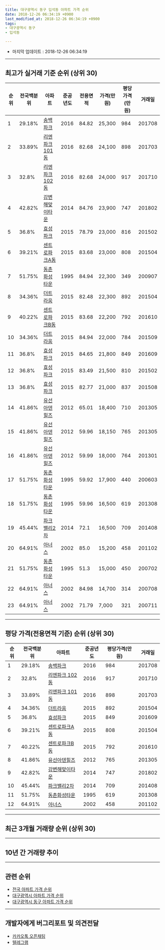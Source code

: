 ```yaml
---
title: 대구광역시 동구 입석동 아파트 가격 순위
date: 2018-12-26 06:34:19 +0900
last_modified_at: 2018-12-26 06:34:19 +0900
tags:
- 대구광역시 동구
- 입석동

---
```


* 마지막 업데이트 : 2018-12-26 06:34:19

---

## 최고가 실거래 기준 순위 (상위 30)


|순위|전국백분위|아파트|준공년도|전용면적|가격(만원)|평당가격(만원)|거래일|
|---|---|---|---|---|---|---|---|
|1|29.18%|[송백파크](https://search.naver.com/search.naver?query=%EB%8C%80%EA%B5%AC%EA%B4%91%EC%97%AD%EC%8B%9C+%EB%8F%99%EA%B5%AC+%EC%9E%85%EC%84%9D%EB%8F%99+%EC%86%A1%EB%B0%B1%ED%8C%8C%ED%81%AC)|2016|84.82|25,300|984|201708|
|2|33.89%|[리엔파크 101동](https://search.naver.com/search.naver?query=%EB%8C%80%EA%B5%AC%EA%B4%91%EC%97%AD%EC%8B%9C+%EB%8F%99%EA%B5%AC+%EC%9E%85%EC%84%9D%EB%8F%99+%EB%A6%AC%EC%97%94%ED%8C%8C%ED%81%AC+101%EB%8F%99)|2016|82.68|24,100|898|201703|
|3|32.8%|[리엔파크 102동](https://search.naver.com/search.naver?query=%EB%8C%80%EA%B5%AC%EA%B4%91%EC%97%AD%EC%8B%9C+%EB%8F%99%EA%B5%AC+%EC%9E%85%EC%84%9D%EB%8F%99+%EB%A6%AC%EC%97%94%ED%8C%8C%ED%81%AC+102%EB%8F%99)|2016|82.68|24,000|917|201710|
|4|42.82%|[강변해맞이타운](https://search.naver.com/search.naver?query=%EB%8C%80%EA%B5%AC%EA%B4%91%EC%97%AD%EC%8B%9C+%EB%8F%99%EA%B5%AC+%EC%9E%85%EC%84%9D%EB%8F%99+%EA%B0%95%EB%B3%80%ED%95%B4%EB%A7%9E%EC%9D%B4%ED%83%80%EC%9A%B4)|2014|84.76|23,900|747|201802|
|5|36.8%|[효성파크](https://search.naver.com/search.naver?query=%EB%8C%80%EA%B5%AC%EA%B4%91%EC%97%AD%EC%8B%9C+%EB%8F%99%EA%B5%AC+%EC%9E%85%EC%84%9D%EB%8F%99+%ED%9A%A8%EC%84%B1%ED%8C%8C%ED%81%AC)|2015|78.79|23,000|816|201502|
|6|39.21%|[센트로파크A동](https://search.naver.com/search.naver?query=%EB%8C%80%EA%B5%AC%EA%B4%91%EC%97%AD%EC%8B%9C+%EB%8F%99%EA%B5%AC+%EC%9E%85%EC%84%9D%EB%8F%99+%EC%84%BC%ED%8A%B8%EB%A1%9C%ED%8C%8C%ED%81%ACA%EB%8F%99)|2015|83.68|23,000|808|201504|
|7|51.75%|[동촌화성타운](https://search.naver.com/search.naver?query=%EB%8C%80%EA%B5%AC%EA%B4%91%EC%97%AD%EC%8B%9C+%EB%8F%99%EA%B5%AC+%EC%9E%85%EC%84%9D%EB%8F%99+%EB%8F%99%EC%B4%8C%ED%99%94%EC%84%B1%ED%83%80%EC%9A%B4)|1995|84.94|22,300|349|200907|
|8|34.36%|[더트라움](https://search.naver.com/search.naver?query=%EB%8C%80%EA%B5%AC%EA%B4%91%EC%97%AD%EC%8B%9C+%EB%8F%99%EA%B5%AC+%EC%9E%85%EC%84%9D%EB%8F%99+%EB%8D%94%ED%8A%B8%EB%9D%BC%EC%9B%80)|2015|82.48|22,300|892|201504|
|9|40.22%|[센트로파크B동](https://search.naver.com/search.naver?query=%EB%8C%80%EA%B5%AC%EA%B4%91%EC%97%AD%EC%8B%9C+%EB%8F%99%EA%B5%AC+%EC%9E%85%EC%84%9D%EB%8F%99+%EC%84%BC%ED%8A%B8%EB%A1%9C%ED%8C%8C%ED%81%ACB%EB%8F%99)|2015|83.68|22,200|792|201610|
|10|34.36%|[더트라움](https://search.naver.com/search.naver?query=%EB%8C%80%EA%B5%AC%EA%B4%91%EC%97%AD%EC%8B%9C+%EB%8F%99%EA%B5%AC+%EC%9E%85%EC%84%9D%EB%8F%99+%EB%8D%94%ED%8A%B8%EB%9D%BC%EC%9B%80)|2015|84.94|22,000|784|201509|
|11|36.8%|[효성파크](https://search.naver.com/search.naver?query=%EB%8C%80%EA%B5%AC%EA%B4%91%EC%97%AD%EC%8B%9C+%EB%8F%99%EA%B5%AC+%EC%9E%85%EC%84%9D%EB%8F%99+%ED%9A%A8%EC%84%B1%ED%8C%8C%ED%81%AC)|2015|84.65|21,800|849|201609|
|12|36.8%|[효성파크](https://search.naver.com/search.naver?query=%EB%8C%80%EA%B5%AC%EA%B4%91%EC%97%AD%EC%8B%9C+%EB%8F%99%EA%B5%AC+%EC%9E%85%EC%84%9D%EB%8F%99+%ED%9A%A8%EC%84%B1%ED%8C%8C%ED%81%AC)|2015|83.49|21,500|810|201502|
|13|36.8%|[효성파크](https://search.naver.com/search.naver?query=%EB%8C%80%EA%B5%AC%EA%B4%91%EC%97%AD%EC%8B%9C+%EB%8F%99%EA%B5%AC+%EC%9E%85%EC%84%9D%EB%8F%99+%ED%9A%A8%EC%84%B1%ED%8C%8C%ED%81%AC)|2015|82.77|21,000|837|201508|
|14|41.86%|[유선아덴힐즈](https://search.naver.com/search.naver?query=%EB%8C%80%EA%B5%AC%EA%B4%91%EC%97%AD%EC%8B%9C+%EB%8F%99%EA%B5%AC+%EC%9E%85%EC%84%9D%EB%8F%99+%EC%9C%A0%EC%84%A0%EC%95%84%EB%8D%B4%ED%9E%90%EC%A6%88)|2012|65.01|18,400|710|201305|
|15|41.86%|[유선아덴힐즈](https://search.naver.com/search.naver?query=%EB%8C%80%EA%B5%AC%EA%B4%91%EC%97%AD%EC%8B%9C+%EB%8F%99%EA%B5%AC+%EC%9E%85%EC%84%9D%EB%8F%99+%EC%9C%A0%EC%84%A0%EC%95%84%EB%8D%B4%ED%9E%90%EC%A6%88)|2012|59.96|18,150|765|201305|
|16|41.86%|[유선아덴힐즈](https://search.naver.com/search.naver?query=%EB%8C%80%EA%B5%AC%EA%B4%91%EC%97%AD%EC%8B%9C+%EB%8F%99%EA%B5%AC+%EC%9E%85%EC%84%9D%EB%8F%99+%EC%9C%A0%EC%84%A0%EC%95%84%EB%8D%B4%ED%9E%90%EC%A6%88)|2012|59.99|18,000|764|201301|
|17|51.75%|[동촌화성타운](https://search.naver.com/search.naver?query=%EB%8C%80%EA%B5%AC%EA%B4%91%EC%97%AD%EC%8B%9C+%EB%8F%99%EA%B5%AC+%EC%9E%85%EC%84%9D%EB%8F%99+%EB%8F%99%EC%B4%8C%ED%99%94%EC%84%B1%ED%83%80%EC%9A%B4)|1995|59.92|17,900|440|200603|
|18|51.75%|[동촌화성타운](https://search.naver.com/search.naver?query=%EB%8C%80%EA%B5%AC%EA%B4%91%EC%97%AD%EC%8B%9C+%EB%8F%99%EA%B5%AC+%EC%9E%85%EC%84%9D%EB%8F%99+%EB%8F%99%EC%B4%8C%ED%99%94%EC%84%B1%ED%83%80%EC%9A%B4)|1995|59.96|16,500|619|201308|
|19|45.44%|[파크밸리2차](https://search.naver.com/search.naver?query=%EB%8C%80%EA%B5%AC%EA%B4%91%EC%97%AD%EC%8B%9C+%EB%8F%99%EA%B5%AC+%EC%9E%85%EC%84%9D%EB%8F%99+%ED%8C%8C%ED%81%AC%EB%B0%B8%EB%A6%AC2%EC%B0%A8)|2014|72.1|16,500|709|201408|
|20|64.91%|[아너스](https://search.naver.com/search.naver?query=%EB%8C%80%EA%B5%AC%EA%B4%91%EC%97%AD%EC%8B%9C+%EB%8F%99%EA%B5%AC+%EC%9E%85%EC%84%9D%EB%8F%99+%EC%95%84%EB%84%88%EC%8A%A4)|2002|85.0|15,200|458|201102|
|21|51.75%|[동촌화성타운](https://search.naver.com/search.naver?query=%EB%8C%80%EA%B5%AC%EA%B4%91%EC%97%AD%EC%8B%9C+%EB%8F%99%EA%B5%AC+%EC%9E%85%EC%84%9D%EB%8F%99+%EB%8F%99%EC%B4%8C%ED%99%94%EC%84%B1%ED%83%80%EC%9A%B4)|1995|51.3|15,000|450|200702|
|22|64.91%|[아너스](https://search.naver.com/search.naver?query=%EB%8C%80%EA%B5%AC%EA%B4%91%EC%97%AD%EC%8B%9C+%EB%8F%99%EA%B5%AC+%EC%9E%85%EC%84%9D%EB%8F%99+%EC%95%84%EB%84%88%EC%8A%A4)|2002|84.98|14,700|314|200708|
|23|64.91%|[아너스](https://search.naver.com/search.naver?query=%EB%8C%80%EA%B5%AC%EA%B4%91%EC%97%AD%EC%8B%9C+%EB%8F%99%EA%B5%AC+%EC%9E%85%EC%84%9D%EB%8F%99+%EC%95%84%EB%84%88%EC%8A%A4)|2002|71.79|7,000|321|200711|


---

## 평당 가격(전용면적 기준) 순위 (상위 30)


|순위|전국백분위|아파트|준공년도|평당가격(만원)|거래일|
|---|---|---|---|---|---|
|1|29.18%|[송백파크](https://search.naver.com/search.naver?query=%EB%8C%80%EA%B5%AC%EA%B4%91%EC%97%AD%EC%8B%9C+%EB%8F%99%EA%B5%AC+%EC%9E%85%EC%84%9D%EB%8F%99+%EC%86%A1%EB%B0%B1%ED%8C%8C%ED%81%AC)|2016|984|201708|
|2|32.8%|[리엔파크 102동](https://search.naver.com/search.naver?query=%EB%8C%80%EA%B5%AC%EA%B4%91%EC%97%AD%EC%8B%9C+%EB%8F%99%EA%B5%AC+%EC%9E%85%EC%84%9D%EB%8F%99+%EB%A6%AC%EC%97%94%ED%8C%8C%ED%81%AC+102%EB%8F%99)|2016|917|201710|
|3|33.89%|[리엔파크 101동](https://search.naver.com/search.naver?query=%EB%8C%80%EA%B5%AC%EA%B4%91%EC%97%AD%EC%8B%9C+%EB%8F%99%EA%B5%AC+%EC%9E%85%EC%84%9D%EB%8F%99+%EB%A6%AC%EC%97%94%ED%8C%8C%ED%81%AC+101%EB%8F%99)|2016|898|201703|
|4|34.36%|[더트라움](https://search.naver.com/search.naver?query=%EB%8C%80%EA%B5%AC%EA%B4%91%EC%97%AD%EC%8B%9C+%EB%8F%99%EA%B5%AC+%EC%9E%85%EC%84%9D%EB%8F%99+%EB%8D%94%ED%8A%B8%EB%9D%BC%EC%9B%80)|2015|892|201504|
|5|36.8%|[효성파크](https://search.naver.com/search.naver?query=%EB%8C%80%EA%B5%AC%EA%B4%91%EC%97%AD%EC%8B%9C+%EB%8F%99%EA%B5%AC+%EC%9E%85%EC%84%9D%EB%8F%99+%ED%9A%A8%EC%84%B1%ED%8C%8C%ED%81%AC)|2015|849|201609|
|6|39.21%|[센트로파크A동](https://search.naver.com/search.naver?query=%EB%8C%80%EA%B5%AC%EA%B4%91%EC%97%AD%EC%8B%9C+%EB%8F%99%EA%B5%AC+%EC%9E%85%EC%84%9D%EB%8F%99+%EC%84%BC%ED%8A%B8%EB%A1%9C%ED%8C%8C%ED%81%ACA%EB%8F%99)|2015|808|201504|
|7|40.22%|[센트로파크B동](https://search.naver.com/search.naver?query=%EB%8C%80%EA%B5%AC%EA%B4%91%EC%97%AD%EC%8B%9C+%EB%8F%99%EA%B5%AC+%EC%9E%85%EC%84%9D%EB%8F%99+%EC%84%BC%ED%8A%B8%EB%A1%9C%ED%8C%8C%ED%81%ACB%EB%8F%99)|2015|792|201610|
|8|41.86%|[유선아덴힐즈](https://search.naver.com/search.naver?query=%EB%8C%80%EA%B5%AC%EA%B4%91%EC%97%AD%EC%8B%9C+%EB%8F%99%EA%B5%AC+%EC%9E%85%EC%84%9D%EB%8F%99+%EC%9C%A0%EC%84%A0%EC%95%84%EB%8D%B4%ED%9E%90%EC%A6%88)|2012|765|201305|
|9|42.82%|[강변해맞이타운](https://search.naver.com/search.naver?query=%EB%8C%80%EA%B5%AC%EA%B4%91%EC%97%AD%EC%8B%9C+%EB%8F%99%EA%B5%AC+%EC%9E%85%EC%84%9D%EB%8F%99+%EA%B0%95%EB%B3%80%ED%95%B4%EB%A7%9E%EC%9D%B4%ED%83%80%EC%9A%B4)|2014|747|201802|
|10|45.44%|[파크밸리2차](https://search.naver.com/search.naver?query=%EB%8C%80%EA%B5%AC%EA%B4%91%EC%97%AD%EC%8B%9C+%EB%8F%99%EA%B5%AC+%EC%9E%85%EC%84%9D%EB%8F%99+%ED%8C%8C%ED%81%AC%EB%B0%B8%EB%A6%AC2%EC%B0%A8)|2014|709|201408|
|11|51.75%|[동촌화성타운](https://search.naver.com/search.naver?query=%EB%8C%80%EA%B5%AC%EA%B4%91%EC%97%AD%EC%8B%9C+%EB%8F%99%EA%B5%AC+%EC%9E%85%EC%84%9D%EB%8F%99+%EB%8F%99%EC%B4%8C%ED%99%94%EC%84%B1%ED%83%80%EC%9A%B4)|1995|619|201308|
|12|64.91%|[아너스](https://search.naver.com/search.naver?query=%EB%8C%80%EA%B5%AC%EA%B4%91%EC%97%AD%EC%8B%9C+%EB%8F%99%EA%B5%AC+%EC%9E%85%EC%84%9D%EB%8F%99+%EC%95%84%EB%84%88%EC%8A%A4)|2002|458|201102|


---

## 최근 3개월 거래량 순위 (상위 30)


<div style="width:100%;">
    <canvas id="deal_count_ranking" height="250"></canvas>
</div>


<script>
new Chart(document.getElementById("deal_count_ranking"), {
    type: 'horizontalBar',
    data: {
        labels: ['강변해맞이타운', '더트라움'],
        datasets: [{
            label: '실거래 수',
            data: [1, 1],
            borderColor: "rgba(255, 0, 128, 1)",
            backgroundColor: "rgba(255, 0, 128, 0.5)",
            fill: false,
        }]
    },
    options: {
        responsive: true,
        title: {
            display: true,
            text: '최근 3개월 거래량 순위'
        },
        tooltips: {
            mode: 'index',
            intersect: false,
            callbacks: {
                title: function(tooltipItems, data) {
                    return "실거래 수:";
                },
                label: function(tooltipItem, data) {
                    return data.labels[tooltipItem.index] + ": " + tooltipItem.xLabel;
                }
            }
        },
        hover: {
            mode: 'nearest',
            intersect: true
        },
        scales: {
            xAxes: [{
                display: true,
                scaleLabel: {
                    display: true,
                    labelString: '실거래 수'
                },
                ticks: {
                    suggestedMin: 0,
                }
            }],
            yAxes: [{
                display: true,
                ticks: {
                    autoSkip: false,
                    callback: function(value, index, values) {
                        if (value.length > 15)
                            return value.substr(0, 13) + "...";
                        else
                            return value;
                    }
                },
                scaleLabel: {
                    display: false,
                }
            }]
        }
    }
});

</script>


---

## 10년 간 거래량 추이


<div style="width:100%;">
    <canvas id="deal_progress" height="250"></canvas>
</div>

<script>
new Chart(document.getElementById("deal_progress"), {
    type: 'line',
    data: {
        labels: ['200812','200901','200902','200903','200904','200905','200906','200907','200908','200909','200910','200911','200912','201001','201002','201003','201004','201005','201006','201007','201008','201009','201010','201011','201012','201101','201102','201103','201104','201105','201106','201107','201108','201109','201110','201111','201112','201201','201202','201203','201204','201205','201206','201207','201208','201209','201210','201211','201212','201301','201302','201303','201304','201305','201306','201307','201308','201309','201310','201311','201312','201401','201402','201403','201404','201405','201406','201407','201408','201409','201410','201411','201412','201501','201502','201503','201504','201505','201506','201507','201508','201509','201510','201511','201512','201601','201602','201603','201604','201605','201606','201607','201608','201609','201610','201611','201612','201701','201702','201703','201704','201705','201706','201707','201708','201709','201710','201711','201712','201801','201802','201803','201804','201805','201806','201807','201808','201809','201810','201811','201812'],
        datasets: [{
            label: '실거래 수',
            pointRadius: 1,
            data: [0, 1, 0, 0, 0, 0, 1, 1, 0, 2, 0, 1, 0, 1, 1, 2, 0, 0, 1, 1, 0, 0, 2, 0, 0, 4, 1, 1, 3, 0, 1, 1, 2, 0, 1, 1, 0, 1, 1, 0, 1, 4, 0, 0, 3, 1, 1, 2, 2, 7, 1, 7, 7, 10, 5, 6, 2, 1, 0, 1, 1, 2, 0, 5, 1, 0, 2, 3, 2, 3, 0, 0, 2, 2, 19, 3, 6, 3, 5, 3, 3, 1, 2, 1, 0, 2, 1, 4, 0, 5, 1, 1, 2, 1, 3, 3, 0, 1, 1, 3, 4, 1, 1, 2, 1, 3, 5, 3, 1, 5, 4, 2, 4, 4, 4, 1, 2, 5, 1, 1, 0],
            borderColor: "rgba(255, 201, 14, 1)",
            backgroundColor: "rgba(255, 201, 14, 0.5)",
            fill: true,
        }]
    },
    options: {
        responsive: true,
        title: {
            display: true,
            text: '10년간 거래량 추이'
        },
        tooltips: {
            mode: 'index',
            intersect: false,
        },
        hover: {
            mode: 'nearest',
            intersect: true
        },
        scales: {
            xAxes: [{
                display: true,
                scaleLabel: {
                    display: true,
                    labelString: '년/월'
                }
            }],
            yAxes: [{
                display: true,
                ticks: {
                    suggestedMin: 0,
                },
                scaleLabel: {
                    display: true,
                    labelString: '실거래 수'
                }
            }]
        }
    }
});

</script>


---

## 관련 순위

- [전국 아파트 가격 순위](https://inasie.github.io/apt-ranking/전국)
- [대구광역시 아파트 가격 순위](https://inasie.github.io/apt-ranking/대구광역시)
- [대구광역시 동구 아파트 가격 순위](https://inasie.github.io/apt-ranking/대구광역시-동구)


---

## 개발자에게 버그리포트 및 의견전달

- [카카오톡 오픈채팅](https://open.kakao.com/o/gLJUAP4)
- [텔레그램](https://t.me/inasie)

